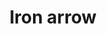 ---
layout: item
title: Iron arrow
item-id: 884
datatable: true
id: 884
name: "Iron arrow"
members: false
lowalch: 1
highalch: 1
examine: "Arrows with iron heads."
monsters:
  - id: 26
    name: "Zombie"
    members: false
    combat_level: 13
    wiki_url: "https://oldschool.runescape.wiki/w/Zombie#Level_13"
    drops:
      - quantity: "5"
        rarity: 0.0546875
        drop_requirements: null
      - quantity: "8"
        rarity: 0.03125
        drop_requirements: null
  - id: 42
    name: "Zombie"
    members: false
    combat_level: 18
    wiki_url: "https://oldschool.runescape.wiki/w/Zombie#Level_18"
    drops:
      - quantity: "5"
        rarity: 0.0546875
        drop_requirements: null
      - quantity: "8"
        rarity: 0.03125
        drop_requirements: null
  - id: 49
    name: "Zombie"
    members: false
    combat_level: 24
    wiki_url: "https://oldschool.runescape.wiki/w/Zombie#Level_24"
    drops:
      - quantity: "5"
        rarity: 0.0546875
        drop_requirements: null
      - quantity: "8"
        rarity: 0.03125
        drop_requirements: null
  - id: 70
    name: "Skeleton"
    members: false
    combat_level: 22
    wiki_url: "https://oldschool.runescape.wiki/w/Skeleton#Level_22"
    drops:
      - quantity: "1"
        rarity: 0.03125
        drop_requirements: null
      - quantity: "12"
        rarity: 0.015625
        drop_requirements: null
  - id: 74
    name: "Skeleton"
    members: false
    combat_level: 21
    wiki_url: "https://oldschool.runescape.wiki/w/Skeleton#Level_21"
    drops:
      - quantity: "1"
        rarity: 0.03125
        drop_requirements: null
      - quantity: "12"
        rarity: 0.015625
        drop_requirements: null
  - id: 77
    name: "Skeleton"
    members: false
    combat_level: 25
    wiki_url: "https://oldschool.runescape.wiki/w/Skeleton#Level_25"
    drops:
      - quantity: "1"
        rarity: 0.03125
        drop_requirements: null
      - quantity: "12"
        rarity: 0.015625
        drop_requirements: null
  - id: 82
    name: "Skeleton"
    members: false
    combat_level: 45
    wiki_url: "https://oldschool.runescape.wiki/w/Skeleton#Level_45"
    drops:
      - quantity: "1"
        rarity: 0.03125
        drop_requirements: null
      - quantity: "12"
        rarity: 0.015625
        drop_requirements: null
  - id: 239
    name: "King Black Dragon"
    members: true
    combat_level: 276
    wiki_url: "https://oldschool.runescape.wiki/w/King_Black_Dragon"
    drops:
      - quantity: "690"
        rarity: 0.078125
        drop_requirements: null
  - id: 299
    name: "Gunthor the brave"
    members: false
    combat_level: 29
    wiki_url: "https://oldschool.runescape.wiki/w/Gunthor_the_brave"
    drops:
      - quantity: "8"
        rarity: 0.0234375
        drop_requirements: null
  - id: 477
    name: "Giant frog"
    members: true
    combat_level: 99
    wiki_url: "https://oldschool.runescape.wiki/w/Giant_frog#Level_99"
    drops:
      - quantity: "22"
        rarity: 0.03125
        drop_requirements: null
  - id: 680
    name: "Giant skeleton"
    members: true
    combat_level: 80
    wiki_url: "https://oldschool.runescape.wiki/w/Giant_skeleton_(Shadow_Dungeon)"
    drops:
      - quantity: "24"
        rarity: 0.015625
        drop_requirements: null
  - id: 2090
    name: "Moss giant"
    members: false
    combat_level: 42
    wiki_url: "https://oldschool.runescape.wiki/w/Moss_giant#Level_42"
    drops:
      - quantity: "15"
        rarity: 0.015625
        drop_requirements: null
  - id: 2097
    name: "Cyclops"
    members: true
    combat_level: 56
    wiki_url: "https://oldschool.runescape.wiki/w/Cyclops#Level_56"
    drops:
      - quantity: "3"
        rarity: 0.046875
        drop_requirements: null
  - id: 2098
    name: "Hill Giant"
    members: false
    combat_level: 28
    wiki_url: "https://oldschool.runescape.wiki/w/Hill_Giant#1"
    drops:
      - quantity: "3"
        rarity: 0.046875
        drop_requirements: null
  - id: 2137
    name: "Cyclops"
    members: true
    combat_level: 106
    wiki_url: "https://oldschool.runescape.wiki/w/Cyclops#Level_106"
    drops:
      - quantity: "3"
        rarity: 0.046875
        drop_requirements: null
  - id: 2211
    name: "Spiritual ranger"
    members: true
    combat_level: 122
    wiki_url: "https://oldschool.runescape.wiki/w/Spiritual_ranger#Saradomin"
    drops:
      - quantity: "12"
        rarity: 0.1171875
        drop_requirements: null
  - id: 2235
    name: "Cyclops"
    members: true
    combat_level: 81
    wiki_url: "https://oldschool.runescape.wiki/w/Cyclops#Level_81"
    drops:
      - quantity: "3"
        rarity: 0.046875
        drop_requirements: null
  - id: 2242
    name: "Spiritual ranger"
    members: true
    combat_level: 115
    wiki_url: "https://oldschool.runescape.wiki/w/Spiritual_ranger#Bandos"
    drops:
      - quantity: "12"
        rarity: 0.1171875
        drop_requirements: null
  - id: 2265
    name: "Dagannoth Supreme"
    members: true
    combat_level: 303
    wiki_url: "https://oldschool.runescape.wiki/w/Dagannoth_Supreme"
    drops:
      - quantity: "200-700"
        rarity: 0.03125
        drop_requirements: null
  - id: 2464
    name: "Cyclops"
    members: true
    combat_level: 76
    wiki_url: "https://oldschool.runescape.wiki/w/Cyclops#Level_76"
    drops:
      - quantity: "3"
        rarity: 0.046875
        drop_requirements: null
  - id: 2481
    name: "Minotaur"
    members: false
    combat_level: 12
    wiki_url: "https://oldschool.runescape.wiki/w/Minotaur#Level_12"
    drops:
      - quantity: "5-14"
        rarity: 0.09900990099009901
        drop_requirements: null
  - id: 2482
    name: "Minotaur"
    members: false
    combat_level: 19
    wiki_url: "https://oldschool.runescape.wiki/w/Minotaur#Level_12"
    drops:
      - quantity: "5-14"
        rarity: 0.09900990099009901
        drop_requirements: null
  - id: 2483
    name: "Minotaur"
    members: false
    combat_level: 27
    wiki_url: "https://oldschool.runescape.wiki/w/Minotaur#Level_27"
    drops:
      - quantity: "5-14"
        rarity: 0.09900990099009901
        drop_requirements: null
  - id: 2501
    name: "Zombie"
    members: false
    combat_level: 30
    wiki_url: "https://oldschool.runescape.wiki/w/Zombie#Level_30"
    drops:
      - quantity: "5"
        rarity: 0.0546875
        drop_requirements: null
      - quantity: "8"
        rarity: 0.03125
        drop_requirements: null
  - id: 2504
    name: "Zombie"
    members: false
    combat_level: 44
    wiki_url: "https://oldschool.runescape.wiki/w/Zombie#Level_44"
    drops:
      - quantity: "5"
        rarity: 0.0546875
        drop_requirements: null
      - quantity: "8"
        rarity: 0.03125
        drop_requirements: null
  - id: 2507
    name: "Zombie"
    members: false
    combat_level: 53
    wiki_url: "https://oldschool.runescape.wiki/w/Zombie#Level_53"
    drops:
      - quantity: "5"
        rarity: 0.0546875
        drop_requirements: null
      - quantity: "8"
        rarity: 0.03125
        drop_requirements: null
  - id: 2520
    name: "Skeleton"
    members: false
    combat_level: 68
    wiki_url: "https://oldschool.runescape.wiki/w/Skeleton#Level_68"
    drops:
      - quantity: "1"
        rarity: 0.03125
        drop_requirements: null
      - quantity: "12"
        rarity: 0.015625
        drop_requirements: null
  - id: 2521
    name: "Skeleton"
    members: false
    combat_level: 60
    wiki_url: "https://oldschool.runescape.wiki/w/Skeleton#Level_60"
    drops:
      - quantity: "1"
        rarity: 0.03125
        drop_requirements: null
      - quantity: "12"
        rarity: 0.015625
        drop_requirements: null
  - id: 2524
    name: "Skeleton"
    members: false
    combat_level: 85
    wiki_url: "https://oldschool.runescape.wiki/w/Skeleton#Level_85"
    drops:
      - quantity: "1"
        rarity: 0.03125
        drop_requirements: null
      - quantity: "12"
        rarity: 0.015625
        drop_requirements: null
  - id: 3055
    name: "Barbarian"
    members: false
    combat_level: 17
    wiki_url: "https://oldschool.runescape.wiki/w/Barbarian#Level_17_(Alberich)"
    drops:
      - quantity: "8"
        rarity: 0.0234375
        drop_requirements: null
  - id: 3056
    name: "Barbarian"
    members: false
    combat_level: 10
    wiki_url: "https://oldschool.runescape.wiki/w/Barbarian#Level_10_(Fafner)"
    drops:
      - quantity: "8"
        rarity: 0.0234375
        drop_requirements: null
  - id: 3068
    name: "Barbarian"
    members: false
    combat_level: 15
    wiki_url: "https://oldschool.runescape.wiki/w/Barbarian#Level_15_(Aitan)"
    drops:
      - quantity: "8"
        rarity: 0.0234375
        drop_requirements: null
  - id: 3072
    name: "Barbarian"
    members: false
    combat_level: 9
    wiki_url: "https://oldschool.runescape.wiki/w/Barbarian#Level_9_(Sieglinde)"
    drops:
      - quantity: "8"
        rarity: 0.0234375
        drop_requirements: null
  - id: 3160
    name: "Spiritual ranger"
    members: true
    combat_level: 118
    wiki_url: "https://oldschool.runescape.wiki/w/Spiritual_ranger#Zamorak"
    drops:
      - quantity: "12"
        rarity: 0.1171875
        drop_requirements: null
  - id: 3167
    name: "Spiritual ranger"
    members: true
    combat_level: 127
    wiki_url: "https://oldschool.runescape.wiki/w/Spiritual_ranger#Armadyl"
    drops:
      - quantity: "12"
        rarity: 0.1171875
        drop_requirements: null
  - id: 3262
    name: "Barbarian"
    members: false
    combat_level: 8
    wiki_url: "https://oldschool.runescape.wiki/w/Barbarian#Level_8"
    drops:
      - quantity: "8"
        rarity: 0.0234375
        drop_requirements: null
  - id: 3615
    name: "Skeletal miner"
    members: true
    combat_level: 42
    wiki_url: "https://oldschool.runescape.wiki/w/Skeletal_miner"
    drops:
      - quantity: "12"
        rarity: 0.015625
        drop_requirements: null
  - id: 3851
    name: "Moss giant"
    members: true
    combat_level: 48
    wiki_url: "https://oldschool.runescape.wiki/w/Moss_giant#Level_48"
    drops:
      - quantity: "15"
        rarity: 0.015625
        drop_requirements: null
  - id: 4067
    name: "Black Knight Titan"
    members: true
    combat_level: 120
    wiki_url: "https://oldschool.runescape.wiki/w/Black_Knight_Titan#Normal"
    drops:
      - quantity: "3"
        rarity: 0.046875
        drop_requirements: null
  - id: 5779
    name: "Giant Mole"
    members: true
    combat_level: 230
    wiki_url: "https://oldschool.runescape.wiki/w/Giant_Mole"
    drops:
      - quantity: "690"
        rarity: 0.078125
        drop_requirements: null
  - id: 5944
    name: "Rock lobster"
    members: true
    combat_level: 127
    wiki_url: "https://oldschool.runescape.wiki/w/Rock_lobster"
    drops:
      - quantity: "1-20"
        rarity: 0.078125
        drop_requirements: null
  - id: 6299
    name: "Black Knight Titan (hard)"
    members: true
    combat_level: 210
    wiki_url: "https://oldschool.runescape.wiki/w/Black_Knight_Titan#Hard"
    drops:
      - quantity: "3"
        rarity: 0.046875
        drop_requirements: null
  - id: 6443
    name: "Skeleton"
    members: true
    combat_level: 81
    wiki_url: "https://oldschool.runescape.wiki/w/Skeleton_(Tarn's_Lair)#Level_81"
    drops:
      - quantity: "14"
        rarity: 0.015625
        drop_requirements: null
  - id: 6444
    name: "Skeleton"
    members: true
    combat_level: 42
    wiki_url: "https://oldschool.runescape.wiki/w/Skeleton_(Tarn's_Lair)#Level_42_(Sword)"
    drops:
      - quantity: "14"
        rarity: 0.015625
        drop_requirements: null
  - id: 6445
    name: "Skeleton"
    members: true
    combat_level: 59
    wiki_url: "https://oldschool.runescape.wiki/w/Skeleton_(Tarn's_Lair)#Level_59"
    drops:
      - quantity: "14"
        rarity: 0.015625
        drop_requirements: null
  - id: 6447
    name: "Skeleton"
    members: true
    combat_level: 63
    wiki_url: "https://oldschool.runescape.wiki/w/Skeleton_(Tarn's_Lair)#Level_63"
    drops:
      - quantity: "14"
        rarity: 0.015625
        drop_requirements: null
  - id: 6448
    name: "Skeleton"
    members: true
    combat_level: 40
    wiki_url: "https://oldschool.runescape.wiki/w/Skeleton_(Tarn's_Lair)#Level_40"
    drops:
      - quantity: "14"
        rarity: 0.015625
        drop_requirements: null
  - id: 6467
    name: "Skeleton"
    members: true
    combat_level: 72
    wiki_url: "https://oldschool.runescape.wiki/w/Skeleton_(Tarn's_Lair)#Level_72"
    drops:
      - quantity: "14"
        rarity: 0.015625
        drop_requirements: null
  - id: 6468
    name: "Skeleton"
    members: true
    combat_level: 87
    wiki_url: "https://oldschool.runescape.wiki/w/Skeleton_(Tarn's_Lair)#Level_87"
    drops:
      - quantity: "14"
        rarity: 0.015625
        drop_requirements: null
  - id: 7989
    name: "Ogress Warrior"
    members: false
    combat_level: 82
    wiki_url: "https://oldschool.runescape.wiki/w/Ogress_Warrior"
    drops:
      - quantity: "20-40"
        rarity: 0.04310344827586207
        drop_requirements: null
  - id: 7991
    name: "Ogress Shaman"
    members: false
    combat_level: 82
    wiki_url: "https://oldschool.runescape.wiki/w/Ogress_Shaman"
    drops:
      - quantity: "20-40"
        rarity: 0.04310344827586207
        drop_requirements: null
  - id: 8700
    name: "Giant frog"
    members: false
    combat_level: 13
    wiki_url: "https://oldschool.runescape.wiki/w/Giant_frog#Level_13"
    drops:
      - quantity: "22"
        rarity: 0.03125
        drop_requirements: null
  - id: 8736
    name: "Moss Giant"
    members: true
    combat_level: 84
    wiki_url: "https://oldschool.runescape.wiki/w/Moss_giant#Level_84"
    drops:
      - quantity: "15"
        rarity: 0.015625
        drop_requirements: null
---